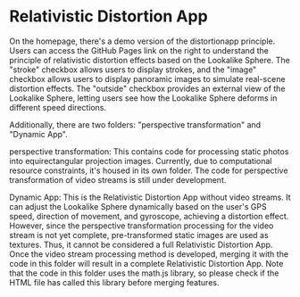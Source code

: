 # Relativistic Distortion App
On the homepage, there's a demo version of the distortionapp principle. Users can access the GitHub Pages link on the right to understand the principle of relativistic distortion effects based on the Lookalike Sphere. The "stroke" checkbox allows users to display strokes, and the "image" checkbox allows users to display panoramic images to simulate real-scene distortion effects. The "outside" checkbox provides an external view of the Lookalike Sphere, letting users see how the Lookalike Sphere deforms in different speed directions.

Additionally, there are two folders: "perspective transformation" and "Dynamic App".

perspective transformation: This contains code for processing static photos into equirectangular projection images. Currently, due to computational resource constraints, it's housed in its own folder. The code for perspective transformation of video streams is still under development.

Dynamic App: This is the Relativistic Distortion App without video streams. It can adjust the Lookalike Sphere dynamically based on the user's GPS speed, direction of movement, and gyroscope, achieving a distortion effect. However, since the perspective transformation processing for the video stream is not yet complete, pre-transformed static images are used as textures. Thus, it cannot be considered a full Relativistic Distortion App. Once the video stream processing method is developed, merging it with the code in this folder will result in a complete Relativistic Distortion App. Note that the code in this folder uses the math.js library, so please check if the HTML file has called this library before merging features.
